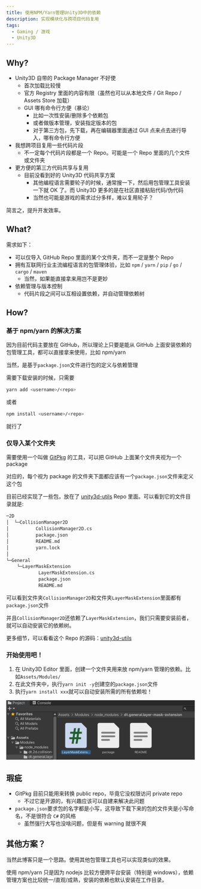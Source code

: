 ```yaml
---
title: 使用NPM/Yarn管理Unity3D中的依赖
description: 实现模块化与跨项目代码复用
tags:
  - Gaming / 游戏
  - Unity3D
---
```


## Why?

- Unity3D 自带的 Package Manager 不好使
  - 首次加载比较慢
  - 官方 Registry 里面的内容有限（虽然也可以从本地文件 / Git Repo / Assets Store 加载）
  - GUI 哪有命令行方便（暴论）
    - 比如一次性安装/删除多个依赖包
    - 或者做版本管理，安装指定版本的包
    - 对于第三方包，先下载，再在编辑器里面通过 GUI 点来点去进行导入，哪有命令行方便
- 我想跨项目复用一些代码片段
  - 不一定每个代码片段都是一个 Repo。可能是一个 Repo 里面的几个文件或文件夹
- 更方便的第三方代码共享与复用
  - 目前没看到好的 Unity3D 代码共享方案
    - 其他编程语言需要轮子的时候，通常搜一下，然后用包管理工具安装一下就 OK 了。而 Unity3D 更多的是在社区直接粘贴代码/伪代码
    - 当然也可能是游戏的需求过分多样，难以复用轮子？

简言之，提升开发效率。

## What?

需求如下：

- 可以仅导入 GitHub Repo 里面的某个文件夹，而不一定是整个 Repo
- 拥有互联网行业主流编程语言的包管理体验，比如 `npm` / `yarn` / `pip` / `go` / `cargo` / `maven`
  - 当然，如果能直接拿来用岂不是更妙
- 依赖管理与版本控制
  - 代码片段之间可以互相设置依赖，并自动管理依赖树

## How?

### 基于 npm/yarn 的解决方案

因为目前代码主要放在 GitHub，所以理论上只要是能从 GitHub 上面安装依赖的包管理工具，都可以直接拿来使用，比如 npm/yarn

当然，是基于`package.json`文件进行包的定义与依赖管理

需要下载安装的时候，只需要

```bash
yarn add <username>/<repo>
```

或者

```bash
npm install <username>/<repo>
```

就行了

### 仅导入某个文件夹

需要使用一个叫做 [GitPkg](https://gitpkg.vercel.app/) 的工具，可以把 GitHub 上面某个文件夹视为一个 package

对应的，每个视为 package 的文件夹下面都应该有一个`package.json`文件来定义这个包

目前已经实现了一些包，放在了 [unity3d-utils](https://github.com/DiscreteTom/unity3d-utils) Repo 里面。可以看到它的文件目录就是:

```bash
─2D
│  └─CollisionManager2D
│          CollisionManager2D.cs
│          package.json
│          README.md
│          yarn.lock
│
└─General
    └─LayerMaskExtension
            LayerMaskExtension.cs
            package.json
            README.md
```

可以看到文件夹`CollisionManager2D`和文件夹`LayerMaskExtension`里面都有`package.json`文件

并且`CollisionManager2D`还依赖了`LayerMaskExtension`，我们只需要安装前者，就可以自动安装它的依赖树。

更多细节，可以看看这个 Repo 的源码：[unity3d-utils](https://github.com/DiscreteTom/unity3d-utils)

### 开始使用吧！

1. 在 Unity3D Editor 里面，创建一个文件夹用来放 npm/yarn 管理的依赖。比如`Assets/Modules/`
2. 在此文件夹中，执行`yarn init -y`创建空的`package.json`文件
3. 执行`yarn install xxx`就可以自动安装所需的所有依赖啦！

![](./_img/40-1.png)

## 瑕疵

- GitPkg 目前只能用来转换 public repo，毕竟它没权限访问 private repo
  - 不过它是开源的，有兴趣应该可以自建来解决此问题
- `package.json`要求包的名字都是小写，这导致下载下来的包的文件夹是小写命名，不是很符合 `C#` 的风格
  - 虽然强行大写也没啥问题，但是有 warning 就很不爽

## 其他方案？

当然此博客只是一个思路。使用其他包管理工具也可以实现类似的效果。

使用 npm/yarn 只是因为 nodejs 比较方便跨平台安装（特别是 windows），依赖管理方案也比较统一/直观/成熟，安装的依赖也默认安装在工作目录。
